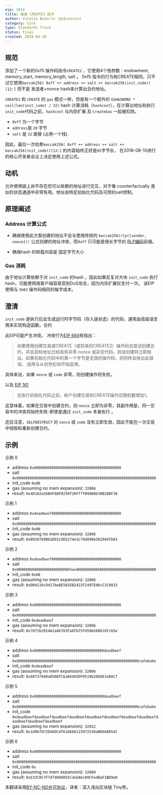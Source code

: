 ```yaml
---
eip: 1014
title: 瘦身 CREATE2 指令
author: Vitalik Buterin (@vbuterin)
category: Core
type: Standards Track
status: Final
created: 2018-04-20
---
```


## 规范

添加了一个新的0xf5 操作码指令`CREATE2` ，它使用4个栈参数：endowment, memory_start, memory_length, salt 。
0xf5 指令的行为和CREATE相同，只不过它使用`keccak256( 0xff ++ address ++ salt ++ keccak256(init_code))[12:]` 而不是 发送者+nonce hash来计算出合约地址。


`CREATE2` 和 `CREATE` 的 `gas` 模式一样，但是有一个额外的 `GSHA3WORD * ceil(len(init_code) / 32)` hash 计算消耗（`hashcost`），在计算出地址和执行 `init_code`代码之前，`hashcost` 与内存扩展 及 `CreateGas` 一起被扣除。

- `0xff` 为一个字节
- `address`是 `20` 字节
- `salt` 是 `32` 直接 (占用一个栈).

因此，最后一次哈希`keccak256( 0xff ++ address ++ salt ++ keccak256(init_code))[12:]` 的内容始终正好是`85`字节长， 在2018-08-10进行的核心开发者会议上决定使用上述公式。

## 动机

允许使用链上尚不存在但可以依赖的地址进行交互，对于像 counterfactually 类似的状态通道中非常有用。地址由特定初始化代码及可控的salt控制。 

## 原理阐述

### Address 计算公式

* 确保使用此方案创建的地址不会与使用传统的 `keccak256(rlp([sender, nonce]))` 公式创建的地址冲突，而`0xff` 只可能是很长字节的 [RLP编码](https://learnblockchain.cn/2019/05/20/geth-rlp-encode/)前缀。

* 确保hash 的转载内容是 固定字节大小

### Gas 消耗

由于地址计算依赖于对 `init_code` 的hash ，因此如果反复对大块 `init_code` 执行 hash，可能使网络客户端容易受到DoS攻击，因为内存扩展仅支付一次。 该EIP使用与 `SHA3` 操作码相同的每字成本。

## 澄清

 `init_code` 是执行后会生成运行时字节码（存入链状态）的代码，通常由高级语言用来实现构造函数。合约

此EIP可能产生冲突。 冲突行为[EIP 684](https://github.com/ethereum/EIPs/issues/684)有指出：

> 如果使用创建交易或CREATE（或将来的CREATE2）操作码去尝试创建合约，并且目标地址已经具有非零 nonce 或非空代码，则该创建将立即抛出，如果初始化代码中的第一个字节是无效的操作码，则同样会抛出此错误。 适用与从创世纪块开始追溯。

具体来说，如果 `nonce` 或 `code` 非零，则创建操作将失败。

以及 [EIP 161](eip-161.html)

> 在执行初始化代码之前，帐户创建交易和CREATE操作应随机数增加1。

这意味着，如果在交易中创建合约，则 `nonce` 立即为非零，其副作用是，同一交易中的冲突将始终失败-即使是通过 `init_code` 本身执行 。

还应注意，`SELFDESTRUCT` 对 `nonce`  或 `code` 没有立即生效，因此不能在一次交易中销毁和重新创建合约。

## 示例

示例 0
* address `0x0000000000000000000000000000000000000000`
* salt `0x0000000000000000000000000000000000000000000000000000000000000000`
* init_code `0x00`
* gas (assuming no mem expansion): `32006`
* result: `0x4D1A2e2bB4F88F0250f26Ffff098B0b30B26BF38`

示例 1
* address `0xdeadbeef00000000000000000000000000000000`
* salt `0x0000000000000000000000000000000000000000000000000000000000000000`
* init_code `0x00`
* gas (assuming no mem expansion): `32006`
* result: `0xB928f69Bb1D91Cd65274e3c79d8986362984fDA3`

示例 2
* address `0xdeadbeef00000000000000000000000000000000`
* salt `0x000000000000000000000000feed000000000000000000000000000000000000`
* init_code `0x00`
* gas (assuming no mem expansion): `32006`
* result: `0xD04116cDd17beBE565EB2422F2497E06cC1C9833`

示例 3
* address `0x0000000000000000000000000000000000000000`
* salt `0x0000000000000000000000000000000000000000000000000000000000000000`
* init_code `0xdeadbeef`
* gas (assuming no mem expansion): `32006`
* result: `0x70f2b2914A2a4b783FaEFb75f459A580616Fcb5e`

示例 4
* address `0x00000000000000000000000000000000deadbeef`
* salt `0x00000000000000000000000000000000000000000000000000000000cafebabe`
* init_code `0xdeadbeef`
* gas (assuming no mem expansion): `32006`
* result: `0x60f3f640a8508fC6a86d45DF051962668E1e8AC7`

示例 5
* address `0x00000000000000000000000000000000deadbeef`
* salt `0x00000000000000000000000000000000000000000000000000000000cafebabe`
* init_code `0xdeadbeefdeadbeefdeadbeefdeadbeefdeadbeefdeadbeefdeadbeefdeadbeefdeadbeefdeadbeefdeadbeef`
* gas (assuming no mem expansion): `32012`
* result: `0x1d8bfDC5D46DC4f61D6b6115972536eBE6A8854C`

示例 6
* address `0x0000000000000000000000000000000000000000`
* salt `0x0000000000000000000000000000000000000000000000000000000000000000`
* init_code `0x`
* gas (assuming no mem expansion): `32000`
* result: `0xE33C0C7F7df4809055C3ebA6c09CFe4BaF1BD9e0`


本翻译采用[BY-NC-ND许可协议](https://learnblockchain.cn/about/#%E7%89%88%E6%9D%83%E5%8F%8A%E8%BD%AC%E8%BD%BD%E5%A3%B0%E6%98%8E)，译者：深入浅出区块链 Tiny熊。